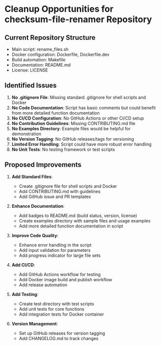 # Cleanup Opportunities for checksum-file-renamer Repository

## Current Repository Structure
- Main script: rename_files.sh
- Docker configuration: Dockerfile, Dockerfile.dev
- Build automation: Makefile
- Documentation: README.md
- License: LICENSE

## Identified Issues
1. **No .gitignore File**: Missing standard .gitignore for shell scripts and Docker
2. **No Code Documentation**: Script has basic comments but could benefit from more detailed function documentation
3. **No CI/CD Configuration**: No GitHub Actions or other CI/CD setup
4. **No Contribution Guidelines**: Missing CONTRIBUTING.md file
5. **No Examples Directory**: Example files would be helpful for demonstration
6. **No Version Tagging**: No GitHub releases/tags for versioning
7. **Limited Error Handling**: Script could have more robust error handling
8. **No Unit Tests**: No testing framework or test scripts

## Proposed Improvements
1. **Add Standard Files**:
   - Create .gitignore file for shell scripts and Docker
   - Add CONTRIBUTING.md with guidelines
   - Add GitHub issue and PR templates

2. **Enhance Documentation**:
   - Add badges to README.md (build status, version, license)
   - Create examples directory with sample files and usage examples
   - Add more detailed function documentation in script

3. **Improve Code Quality**:
   - Enhance error handling in the script
   - Add input validation for parameters
   - Add progress indicator for large file sets

4. **Add CI/CD**:
   - Add GitHub Actions workflow for testing
   - Add Docker image build and publish workflow
   - Add release automation

5. **Add Testing**:
   - Create test directory with test scripts
   - Add unit tests for core functions
   - Add integration tests for Docker container

6. **Version Management**:
   - Set up GitHub releases for version tagging
   - Add CHANGELOG.md to track changes
